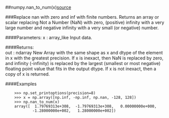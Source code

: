 ##numpy.nan_to_num(x)[source](https://docs.scipy.org/doc/numpy/reference/generated/numpy.nan_to_num.html#numpy.nan_to_num)

###Replace nan with zero and inf with finite numbers. Returns an array or scalar replacing Not a Number (NaN) with zero, (positive) infinity with a very large number and negative infinity with a very small (or negative) number.

####Parameters:	
		x : array_like
			Input data.

####Returns:	
		out : ndarray
			New Array with the same shape as x and dtype of the element in x with the greatest precision. If x is inexact, then NaN is replaced by zero, and infinity (-infinity) is replaced by the largest (smallest or most negative) floating point value that fits in the output dtype. If x is not inexact, then a copy of x is returned.

####Examples

		>>> np.set_printoptions(precision=8)
		>>> x = np.array([np.inf, -np.inf, np.nan, -128, 128])
		>>> np.nan_to_num(x)
		array([  1.79769313e+308,  -1.79769313e+308,   0.00000000e+000,
		        -1.28000000e+002,   1.28000000e+002])